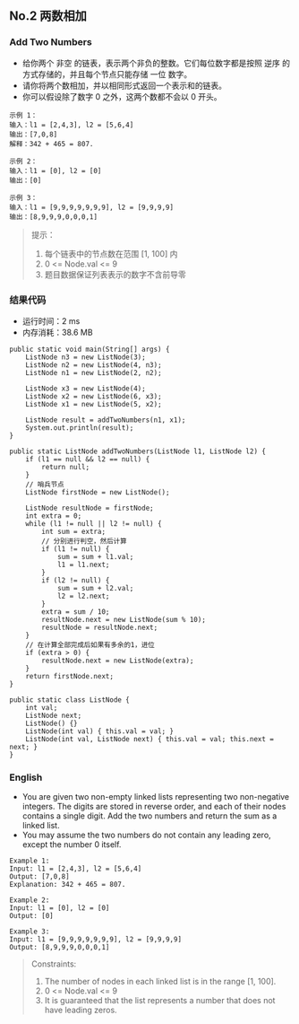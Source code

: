 ## No.2 两数相加  
### Add Two Numbers 

* 给你两个 非空 的链表，表示两个非负的整数。它们每位数字都是按照 逆序 的方式存储的，并且每个节点只能存储 一位 数字。  
* 请你将两个数相加，并以相同形式返回一个表示和的链表。  
* 你可以假设除了数字 0 之外，这两个数都不会以 0 开头。

```
示例 1：
输入：l1 = [2,4,3], l2 = [5,6,4]
输出：[7,0,8]
解释：342 + 465 = 807.
```  
```
示例 2：
输入：l1 = [0], l2 = [0]
输出：[0]
```  
```
示例 3：
输入：l1 = [9,9,9,9,9,9,9], l2 = [9,9,9,9]
输出：[8,9,9,9,0,0,0,1]
```

> 提示：  
> 1. 每个链表中的节点数在范围 [1, 100] 内  
> 2. 0 <= Node.val <= 9  
> 3. 题目数据保证列表表示的数字不含前导零  

### 结果代码  
*  运行时间：2 ms
*  内存消耗：38.6 MB   

```
public static void main(String[] args) {
    ListNode n3 = new ListNode(3);
    ListNode n2 = new ListNode(4, n3);
    ListNode n1 = new ListNode(2, n2);

    ListNode x3 = new ListNode(4);
    ListNode x2 = new ListNode(6, x3);
    ListNode x1 = new ListNode(5, x2);

    ListNode result = addTwoNumbers(n1, x1);
    System.out.println(result);
}

public static ListNode addTwoNumbers(ListNode l1, ListNode l2) {
    if (l1 == null && l2 == null) {
        return null;
    }
    // 哨兵节点
    ListNode firstNode = new ListNode();

    ListNode resultNode = firstNode;
    int extra = 0;
    while (l1 != null || l2 != null) {
        int sum = extra;
        // 分别进行判空，然后计算
        if (l1 != null) {
            sum = sum + l1.val;
            l1 = l1.next;
        }
        if (l2 != null) {
            sum = sum + l2.val;
            l2 = l2.next;
        }
        extra = sum / 10;
        resultNode.next = new ListNode(sum % 10);
        resultNode = resultNode.next;
    }
    // 在计算全部完成后如果有多余的1，进位
    if (extra > 0) {
        resultNode.next = new ListNode(extra);
    }
    return firstNode.next;
}

public static class ListNode {
    int val;
    ListNode next;
    ListNode() {}
    ListNode(int val) { this.val = val; }
    ListNode(int val, ListNode next) { this.val = val; this.next = next; }
}
```

### English  
* You are given two non-empty linked lists representing two non-negative integers. The digits are stored in reverse order, and each of their nodes contains a single digit. Add the two numbers and return the sum as a linked list.  
* You may assume the two numbers do not contain any leading zero, except the number 0 itself.

```
Example 1:
Input: l1 = [2,4,3], l2 = [5,6,4]
Output: [7,0,8]
Explanation: 342 + 465 = 807.
```  
```
Example 2:
Input: l1 = [0], l2 = [0]
Output: [0]
```  
```
Example 3:
Input: l1 = [9,9,9,9,9,9,9], l2 = [9,9,9,9]
Output: [8,9,9,9,0,0,0,1]
```

> Constraints:  
> 1. The number of nodes in each linked list is in the range [1, 100].  
> 2. 0 <= Node.val <= 9  
> 3. It is guaranteed that the list represents a number that does not have leading zeros.

